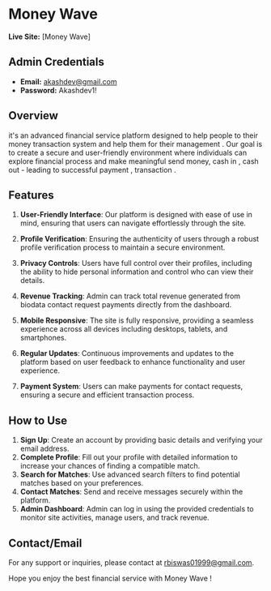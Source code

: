 # Money Wave

**Live Site:** [Money Wave]

## Admin Credentials


- **Email:** akashdev@gmail.com
- **Password:** Akashdev1!

## Overview

it's an advanced financial service platform designed to help people to their money transaction system and help them for their management . Our goal is to create a secure and user-friendly environment where individuals can explore financial process and make meaningful send money, cash in , cash out - leading to  successful payment , transaction .

## Features

1. **User-Friendly Interface**: Our platform is designed with ease of use in mind, ensuring that users can navigate effortlessly through the site.
   
 
2. **Profile Verification**: Ensuring the authenticity of users through a robust profile verification process to maintain a secure environment.
   
3. **Privacy Controls**: Users have full control over their profiles, including the ability to hide personal information and control who can view their details.
   
   
6. **Revenue Tracking**: Admin can track total revenue generated from biodata contact request payments directly from the dashboard.
   
7. **Mobile Responsive**: The site is fully responsive, providing a seamless experience across all devices including desktops, tablets, and smartphones.
   
8. **Regular Updates**: Continuous improvements and updates to the platform based on user feedback to enhance functionality and user experience.
   
9. **Payment System**: Users can make payments for contact requests, ensuring a secure and efficient transaction process.



## How to Use

1. **Sign Up**: Create an account by providing basic details and verifying your email address.
2. **Complete Profile**: Fill out your profile with detailed information to increase your chances of finding a compatible match.
3. **Search for Matches**: Use advanced search filters to find potential matches based on your preferences.
4. **Contact Matches**: Send and receive messages securely within the platform.
5. **Admin Dashboard**: Admin can log in using the provided credentials to monitor site activities, manage users, and track revenue.

## Contact/Email

For any support or inquiries, please contact at rbiswas01999@gmail.com.

Hope you enjoy the best financial service with Money Wave !
